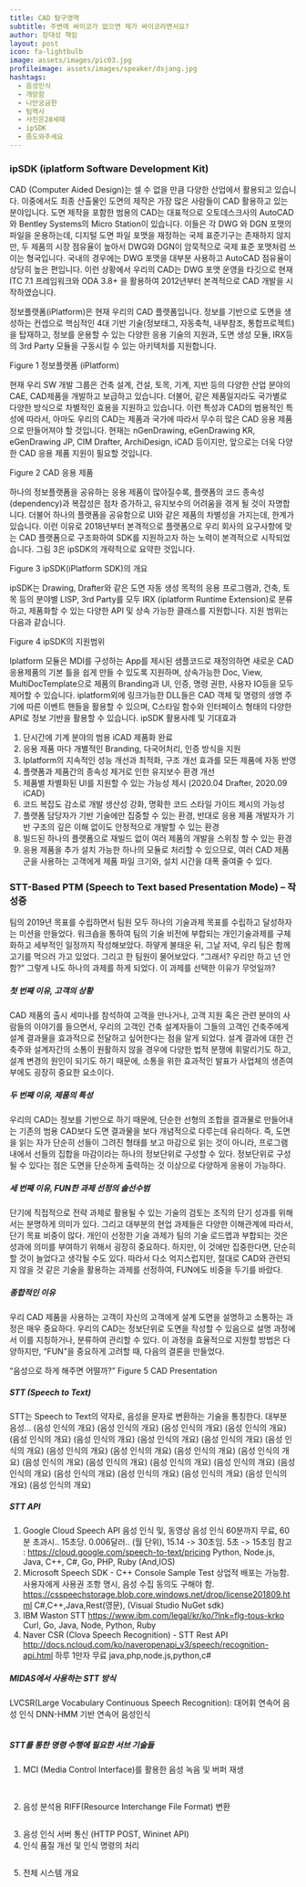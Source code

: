 ```yaml
---
title: CAD 탐구영역
subtitle: 주변에 싸이코가 없으면 제가 싸이코라면서요?
author: 장대성 책임
layout: post
icon: fa-lightbulb
image: assets/images/pic03.jpg
profileimage: assets/images/speaker/dsjang.jpg
hashtags: 
  - 음성인식
  - 개망함
  - 나만궁금한
  - 팀역사
  - 사진은28세때
  - ipSDK
  - 좀도와주세요
---
```


### ipSDK (iplatform Software Development Kit)

CAD (Computer Aided Design)는 셀 수 없을 만큼 다양한 산업에서 활용되고 있습니다. 이중에서도 최종 산출물인 도면의 제작은 가장 많은 사람들이 CAD 활용하고 있는 분야입니다. 도면 제작을 포함한 범용의 CAD는 대표적으로 오토데스크사의 AutoCAD와 Bentley Systems의 Micro Station이 있습니다. 이들은 각 DWG 와 DGN 포맷의 파일을 운용하는데, 디지털 도면 파일 포맷을 재정하는 국제 표준기구는 존재하지 않지만, 두 제품의 시장 점유율이 높아서 DWG와 DGN이 암묵적으로 국제 표준 포맷처럼 쓰이는 형국입니다. 국내의 경우에는 DWG 포맷을 대부분 사용하고 AutoCAD 점유율이 상당히 높은 편입니다. 이런 상황에서 우리의 CAD는 DWG 포맷 운영을 타깃으로 현재 ITC 7.1 프레임워크와 ODA 3.8+ 을 활용하여 2012년부터 본격적으로 CAD 개발을 시작하였습니다.

정보플랫폼(iPlatform)은 현재 우리의 CAD 플랫폼입니다. 정보를 기반으로 도면을 생성하는 컨셉으로 핵심적인 4대 기반 기술(정보태그, 자동축척, 내부참조, 통합프로젝트)을 탑재하고, 정보를 운용할 수 있는 다양한 응용 기술의 지원과, 도면 생성 모듈, IRX등의 3rd Party 모듈을 구동시킬 수 있는 아키텍처를 지원합니다. 

<span class="image centered" style="box-shadow: 0 0.05em 0.15em 0 rgba(0,0,0,0.05); background: #fff;"><img src="{{ 'assets/images/post/dsjang/pic_01.png' | relative_url }}" alt="" />Figure 1 정보플랫폼 (iPlatform)</span>

현재 우리 SW 개발 그룹은 건축 설계, 건설, 토목, 기계, 지반 등의 다양한 산업 분야의 CAE, CAD제품을 개발하고 보급하고 있습니다. 더불어, 같은 제품일지라도 국가별로 다양한 방식으로 차별적인 효용을 지원하고 있습니다. 이런 특성과 CAD의 범용적인 특성에 따라서, 아마도 우리의 CAD는 제품과 국가에 따라서 무수히 많은 CAD 응용 제품으로 만들어져야 할 것입니다. 현재는 nGenDrawing, eGenDrawing KR, eGenDrawing JP, CIM Drafter, ArchiDesign, iCAD 등이지만, 앞으로는 더욱 다양한 CAD 응용 제품 지원이 필요할 것입니다.

<span class="image centered" style="box-shadow: 0 0.05em 0.15em 0 rgba(0,0,0,0.05); background: #fff;"><img src="{{ 'assets/images/post/dsjang/pic_02.png' | relative_url }}" alt="" />Figure 2 CAD 응용 제품</span>

하나의 정보플랫폼을 공유하는 응용 제품이 많아질수록, 플랫폼의 코드 종속성(dependency)과 복잡성은 점차 증가하고, 유지보수의 어려움을 겪게 될 것이 자명합니다. 더불어 하나의 플랫폼을 공유함으로 UI와 같은 제품의 차별성을 가지는데, 한계가 있습니다. 이런 이유로 2018년부터 본격적으로 플랫폼으로 우리 회사의 요구사항에 맞는 CAD 플랫폼으로 구조화하여 SDK를 지원하고자 하는 노력이 본격적으로 시작되었습니다. 그림 3은 ipSDK의 개략적으로 요약한 것입니다.

<span class="image centered" style="box-shadow: 0 0.05em 0.15em 0 rgba(0,0,0,0.05); background: #fff;"><img src="{{ 'assets/images/post/dsjang/pic_03.png' | relative_url }}" alt="" />Figure 3 ipSDK(iPlatform SDK)의 개요</span>

ipSDK는 Drawing, Drafter와 같은 도면 자동 생성 목적의 응용 프로그램과, 건축, 토목 등의 분야별 LISP, 3rd Party를 모두 IRX (iplatform Runtime Extension)로 분류하고, 제품화할 수 있는 다양한 API 및 상속 가능한 클래스를 지원합니다. 지원 범위는 다음과 같습니다.

<span class="image centered" style="box-shadow: 0 0.05em 0.15em 0 rgba(0,0,0,0.05); background: #fff;"><img src="{{ 'assets/images/post/dsjang/pic_04.png' | relative_url }}" alt="" />Figure 4 ipSDK의 지원범위</span>

Iplatform 모듈은 MDI를 구성하는 App를 제시된 샘플코드로 재정의하면 새로운 CAD 응용제품의 기본 틀을 쉽게 만들 수 있도록 지원하며, 상속가능한 Doc, View, MultiDocTemplate으로 제품의 Branding과 UI, 인증, 명령 권한, 사용자 IO등을 모두 제어할 수 있습니다. iplatform외에 링크가능한 DLL들은 CAD 객체 및 명령의 생명 주기에 따른 이벤트 핸들을 활용할 수 있으며, C스타일 함수와 인터페이스 형태의 다양한 API로 정보 기반을 활용할 수 있습니다.
ipSDK 활용사례 및 기대효과
1.	단시간에 기계 분야의 범용 iCAD 제품화 완료
2.	응용 제품 마다 개별적인 Branding, 다국어처리, 인증 방식을 지원
3.	Iplatform의 지속적인 성능 개선과 최적화, 구조 개선 효과를 모든 제품에 자동 반영
4.	플랫폼과 제품간의 종속성 제거로 인한 유지보수 환경 개선
5.	제품별 차별화된 UI를 지원할 수 있는 가능성 제시 (2020.04 Drafter, 2020.09 iCAD)
6.	코드 복잡도 감소로 개발 생산성 강화, 명확한 코드 스타일 가이드 제시의 가능성
7.	플랫폼 담당자가 기반 기술에만 집중할 수 있는 환경, 반대로 응용 제품 개발자가 기반 구조의 깊은 이해 없이도 안정적으로 개발할 수 있는 환경
8.	빌드된 하나의 플랫폼으로 재빌드 없이 여러 제품의 개발을 스위칭 할 수 있는 환경
9.	응용 제품을 추가 설치 가능한 하나의 모듈로 처리할 수 있으므로, 여러 CAD 제품 군을 사용하는 고객에게 제품 파일 크기와, 설치 시간을 대폭 줄여줄 수 있다.

### STT-Based PTM (Speech to Text based Presentation Mode) – 작성중
팀의 2019년 목표를 수립하면서 팀원 모두 하나의 기술과제 목표를 수립하고 달성하자는 미션을 만들었다. 워크숍을 통하여 팀의 기술 비전에 부합되는 개인기술과제를 구체화하고 세부적인 일정까지 작성해보았다. 하얗게 불태운 뒤, 그날 저녁, 우리 팀은 함께 고기를 먹으러 가고 있었다. 그리고 한 팀원이 물어보았다. “그래서? 우리만 하고 넌 안 함?” 그렇게 나도 하나의 과제를 하게 되었다. 이 과제를 선택한 이유가 무엇일까? 

##### 첫 번째 이유, 고객의 상황
CAD 제품의 출시 세미나를 참석하여 고객을 만나거나, 고객 지원 혹은 관련 분야의 사람들의 이야기를 들으면서, 우리의 고객인 건축 설계자들이 그들의 고객인 건축주에게 설계 결과물을 효과적으로 전달하고 싶어한다는 점을 알게 되었다. 설계 결과에 대한 건축주와 설계자간의 소통이 원활하지 않을 경우에 다양한 법적 분쟁에 휘말리기도 하고, 설계 변경의 원인이 되기도 하기 때문에, 소통을 위한 효과적인 발표가 사업체의 생존여부에도 굉장히 중요한 요소이다.

##### 두 번째 이유, 제품의 특성
우리의 CAD는 정보를 기반으로 하기 때문에, 단순한 선형의 조합을 결과물로 만들어내는 기존의 범용 CAD보다 도면 결과물을 보다 개념적으로 다루는데 유리하다. 즉, 도면을 읽는 자가 단순히 선들이 그려진 형태를 보고 마감으로 읽는 것이 아니라, 프로그램 내에서 선들의 집합을 마감이라는 하나의 정보단위로 구성할 수 있다. 정보단위로 구성될 수 있다는 점은 도면을 단순하게 출력하는 것 이상으로 다양하게 응용이 가능하다.

##### 세 번째 이유, FUN한 과제 선정의 솔선수범
단기에 직접적으로 전략 과제로 활용될 수 있는 기술의 검토는 조직의 단기 성과를 위해서는 분명하게 의미가 있다. 그리고 대부분의 현업 과제들은 다양한 이해관계에 따라서, 단기 목표 비중이 많다. 개인이 선정한 기술 과제가 팀의 기술 로드맵과 부합되는 것은 성과에 의미를 부여하기 위해서 굉장히 중요하다. 하지만, 이 것에만 집중한다면, 단순히 할 것이 늘었다고 생각될 수도 있다. 따라서 다소 억지스럽지만, 절대로 CAD와 관련되지 않을 것 같은 기술을 활용하는 과제를 선정하여, FUN에도 비중을 두기를 바랐다.

##### 종합적인 이유
우리 CAD 제품을 사용하는 고객이 자신의 고객에게 설계 도면을 설명하고 소통하는 과정은 매우 중요하다. 우리의 CAD는 정보단위로 도면을 작성할 수 있음으로 설명 과정에서 이를 지칭하거나, 분류하여 관리할 수 있다. 이 과정을 효율적으로 지원할 방법은 다양하지만, “FUN”을 중요하게 고려할 때, 다음의 결론을 만들었다.

“음성으로 하게 해주면 어떨까?”
<span class="image centered" style="box-shadow: 0 0.05em 0.15em 0 rgba(0,0,0,0.05); background: #fff;"><img src="{{ 'assets/images/post/dsjang/pic_05.png' | relative_url }}" alt="" />Figure 5 CAD Presentation</span>

##### STT (Speech to Text)
STT는 Speech to Text의 약자로, 음성을 문자로 변환하는 기술을 통칭한다. 대부분 음성… (음성 인식의 개요) (음성 인식의 개요) (음성 인식의 개요) (음성 인식의 개요) (음성 인식의 개요) (음성 인식의 개요) (음성 인식의 개요) (음성 인식의 개요) (음성 인식의 개요) (음성 인식의 개요) (음성 인식의 개요) (음성 인식의 개요) (음성 인식의 개요) (음성 인식의 개요) (음성 인식의 개요) (음성 인식의 개요) (음성 인식의 개요) (음성 인식의 개요) (음성 인식의 개요) (음성 인식의 개요) (음성 인식의 개요) (음성 인식의 개요) (음성 인식의 개요)

##### STT API 
1. Google Cloud Speech API
음성 인식 및, 동영상 음성 인식 60분까지 무료, 60분 초과시.. 15초당. 0.006달러..  (월 단위), 15.14 -> 30초임. 5초 -> 15초임 참고 : https://cloud.google.com/speech-to-text/pricing
Python, Node.js, Java, C++, C#, Go, PHP, Ruby (And,IOS)
2. Microsoft Speech SDK - C++ Console Sample Test 
상업적 배포는 가능함. 사용자에게 사용권 조항 명시, 음성 수집 동의도 구해야 함.
https://csspeechstorage.blob.core.windows.net/drop/license201809.html
C#,C++,Java,Rest(영문), (Visual Studio NuGet sdk)
3. IBM Waston STT
https://www.ibm.com/legal/kr/ko/?lnk=flg-tous-krko
Curl, Go, Java, Node, Python, Ruby
4. Naver CSR (Clova Speech Recognition) - STT Rest API
http://docs.ncloud.com/ko/naveropenapi_v3/speech/recognition-api.html
하루 1만자 무료
java,php,node.js,python,c#

##### MIDAS에서 사용하는 STT 방식
LVCSR(Large Vocabulary Continuous Speech Recognition): 대어휘 연속어 음성 인식
DNN-HMM 기반 연속어 음성인식

<span class="image centered"><img src="{{ 'assets/images/post/dsjang/pic_06.png' | relative_url }}" alt="" /></span>

##### STT를 통한 명령 수행에 필요한 서브 기술들
1.	MCI (Media Control Interface)를 활용한 음성 녹음 및 버퍼 재생

<span class="image centered"><img src="{{ 'assets/images/post/dsjang/pic_07.png' | relative_url }}" alt="" /></span>
<span class="image centered"><img src="{{ 'assets/images/post/dsjang/pic_08.png' | relative_url }}" alt="" /></span>
<span class="image centered"><img src="{{ 'assets/images/post/dsjang/pic_09.png' | relative_url }}" alt="" /></span>

2.	음성 분석용 RIFF(Resource Interchange File Format) 변환

<span class="image centered"><img src="{{ 'assets/images/post/dsjang/pic_10.png' | relative_url }}" alt="" /></span>

3.	음성 인식 서버 통신 (HTTP POST, Wininet API)
4.	인식 품질 개선 및 인식 명령의 처리

<span class="image centered"><img src="{{ 'assets/images/post/dsjang/pic_11.png' | relative_url }}" alt="" /></span>

5.	전체 시스템 개요